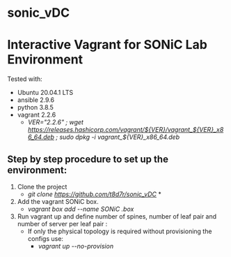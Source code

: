 # sonic_vDC
# Interactive Vagrant for SONiC Lab Environment
Tested with:
   * Ubuntu 20.04.1 LTS
   * ansible 2.9.6
   * python 3.8.5 
   * vagrant 2.2.6
      * *VER="2.2.6" ; wget https://releases.hashicorp.com/vagrant/${VER}/vagrant_${VER}_x86_64.deb ; sudo dpkg -i vagrant_${VER}_x86_64.deb*

## Step by step procedure to set up the environment: 
1. Clone the project
   * *git clone https://github.com/t8d7r/sonic_vDC* *
2. Add the vagrant SONiC box.
   * *vagrant box add --name SONiC .box*
3. Run vagrant up and define number of spines, number of leaf pair and number of server per leaf pair :
   * If only the physical topology is required without provisioning the configs use:
       * *vagrant up --no-provision*
